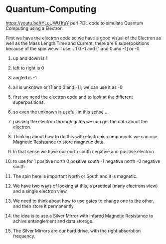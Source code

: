 # Quantum-Computing

https://youtu.be/tYLuUWU1fuY
perl PDL code to simulate Quantum Computing using a Electron

First we have the electron code so we have a good visual of the Electron
as well as the Mass Length Time and Current, there are 6 superpositions
because of the spin we will use .. 1 0 -1 and [1 and 0 and -1] or -0



1. up and down is 1
2. left to right is 0
3. angled is -1
4. all is unknown or [1 and 0 and -1]; we can use it as -0 

1. first we need the electron code and to look at the different superpositions.
2. so even the unknown is usefull in this sense ...

3. passing the electron through gates we can get the data about the electron.
4. Thinking about how to do this with electronic components 
   we can use Magnetic Resistance to store magnetic data.
   
5. In that sense we have our north south negative and positive electron
6. to use for 1 positive north 0 positive south  -1 negative north -0 negative south
7. The spin here is important North or South and it is magnetic.
8. We have two ways of looking at this, a practical (many electrons view)
   and a single electron view 
   
9. We need to think about how to use gates to change one to the other, and then
    store it permanently
    
10. the idea is to use a Silver Mirror with infared Magnetic Resistance to achive entanglement
   and data storage.
   
11. The Silver Mirrors are our hard drive, with the right absorbtion frequency. 
    
   
   

